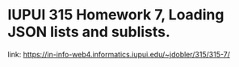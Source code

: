 # IUPUI 315 Homework 7, Loading JSON lists and sublists.

link:
https://in-info-web4.informatics.iupui.edu/~jdobler/315/315-7/
